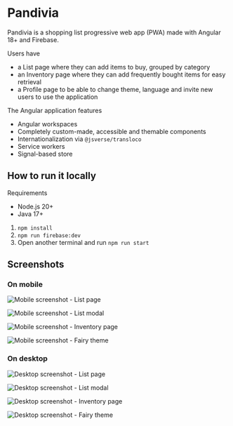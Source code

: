 # Pandivia

Pandivia is a shopping list progressive web app (PWA) made with Angular 18+ and Firebase.

Users have
- a List page where they can add items to buy, grouped by category
- an Inventory page where they can add frequently bought items for easy retrieval
- a Profile page to be able to change theme, language and invite new users to use the application

The Angular application features
- Angular workspaces
- Completely custom-made, accessible and themable components
- Internationalization via `@jsverse/transloco`
- Service workers
- Signal-based store

## How to run it locally

Requirements
  - Node.js 20+
  - Java 17+

1. `npm install`
2. `npm run firebase:dev`
3. Open another terminal and run `npm run start`

## Screenshots

### On mobile

![Mobile screenshot - List page](https://raw.githubusercontent.com/alaindet/pandivia/main/projects/app/src/assets/screenshots/narrow-1.png)

![Mobile screenshot - List modal](https://raw.githubusercontent.com/alaindet/pandivia/main/projects/app/src/assets/screenshots/narrow-2.png)

![Mobile screenshot - Inventory page](https://raw.githubusercontent.com/alaindet/pandivia/main/projects/app/src/assets/screenshots/narrow-3.png)

![Mobile screenshot - Fairy theme](https://raw.githubusercontent.com/alaindet/pandivia/main/projects/app/src/assets/screenshots/narrow-4.png)

### On desktop

![Desktop screenshot - List page](https://raw.githubusercontent.com/alaindet/pandivia/main/projects/app/src/assets/screenshots/wide-1.png)

![Desktop screenshot - List modal](https://raw.githubusercontent.com/alaindet/pandivia/main/projects/app/src/assets/screenshots/wide-2.png)

![Desktop screenshot - Inventory page](https://raw.githubusercontent.com/alaindet/pandivia/main/projects/app/src/assets/screenshots/wide-3.png)

![Desktop screenshot - Fairy theme](https://raw.githubusercontent.com/alaindet/pandivia/main/projects/app/src/assets/screenshots/wide-4.png)